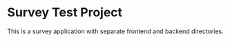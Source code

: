 # Survey Test Project

This is a survey application with separate frontend and backend directories.
